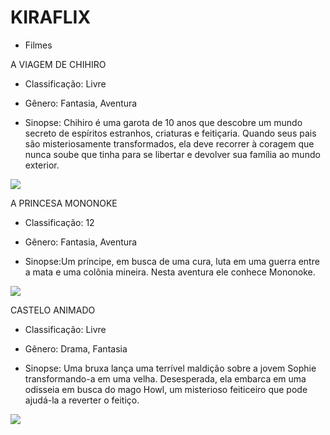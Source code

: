 # KIRAFLIX

- Filmes 

A VIAGEM DE CHIHIRO

- Classificação: Livre

- Gênero: Fantasia, Aventura

- Sinopse: Chihiro é uma garota de 10 anos que descobre um mundo secreto de espíritos estranhos, criaturas e feitiçaria. Quando seus pais são misteriosamente transformados, ela deve recorrer à coragem que nunca soube que tinha para se libertar e devolver sua família ao mundo exterior.

![](https://media1.tenor.com/m/T7feVofkbmoAAAAd/spirited-away.gif)



A PRINCESA MONONOKE

- Classificação: 12

- Gênero: Fantasia, Aventura

- Sinopse:Um príncipe, em busca de uma cura, luta em uma guerra entre a mata e uma colônia mineira. Nesta aventura ele conhece Mononoke.

![](https://media1.tenor.com/m/PKhnbUgObZsAAAAd/mononoke-princess.gif)



CASTELO ANIMADO

- Classificação: Livre

- Gênero: Drama, Fantasia

- Sinopse: Uma bruxa lança uma terrível maldição sobre a jovem Sophie transformando-a em uma velha. Desesperada, ela embarca em uma odisseia em busca do mago Howl, um misterioso feiticeiro que pode ajudá-la a reverter o feitiço.

![](https://media1.tenor.com/m/LJCaYm51RMsAAAAd/howl-gibli.gif)
